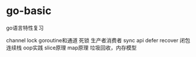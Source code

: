 # go-basic
go语言特性复习

> 
channel lock goroutine和通道 死锁 生产者消费者 sync api
defer recover  闭包 连续栈   oop实践  slice原理  map原理
垃圾回收，内存模型
